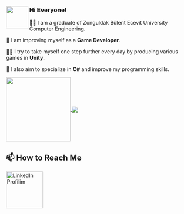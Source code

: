 ### Hi Everyone! <img align="left" width=60 height=60  src="https://user-images.githubusercontent.com/74038190/241763891-7bb1e704-6026-48f9-8435-2f4d40101348.gif" />

:woman_student: I am a graduate of Zonguldak Bülent Ecevit University Computer Engineering.

 🌱 I am improving myself as a **Game Developer**.
 
:woman_technologist:  I try to take myself one step further every day by producing various games in **Unity**.

:star2:  I also aim to specialize in **C#** and improve my programming skills.



<a href="https://github.com/edaagunes/github-readme-stats">
  <img align="center" height=175 src="https://github-readme-stats.vercel.app/api/top-langs/?username=edaagunes&layout=donut&theme=dark" />
</a>

<a href="https://github.com/edaagunes/github-readme-stats">
  <img align="center"  src="https://github-readme-stats.vercel.app/api?username=edaagunes&show_icons=true&theme=dark&show=reviews&hide=prs,contribs" />

</a>




## 📫 How to Reach Me 

<a href="https://www.linkedin.com/in/eda-güneş-4737a0203/" target="_blank">
    <img align="left" src="https://user-images.githubusercontent.com/74038190/235294012-0a55e343-37ad-4b0f-924f-c8431d9d2483.gif" alt="LinkedIn Profilim" width=100>
</a>





